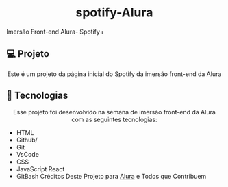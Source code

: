 # <h1 align="center"> spotify-Alura </h1>
 Imersão Front-end Alura- Spotify <img alt="logo" src=".github/spotify.jpg" width="10vh">
 ## 💻 Projeto

<p align="center">Este é um projeto da página inicial do Spotify da imersão front-end da Alura</p>
 
## 🚀 Tecnologias
<p align="center">Esse projeto foi desenvolvido na semana de imersão front-end da Alura com as seguintes tecnologias: </p>

- HTML
- Github/
- Git
- VsCode
- CSS
- JavaScript React
- GitBash
 <span> Créditos Deste Projeto para  [Alura](https://www.alura.com.br/)   e Todos que Contribuem</div> </span>

  

